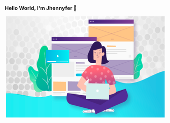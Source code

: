 ### Hello World, I'm Jhennyfer  👋

<img align="right" alt="image" src="https://github.com/JhennyferZarate/JhennyferZarate/blob/e264534ca5354df9357e3515d621999d6b7442a8/ux-ui.png" width="500" height="320" />

<!--
**JhennyferZarate/JhennyferZarate** is a ✨ _special_ ✨ repository because its `README.md` (this file) appears on your GitHub profile.

Here are some ideas to get you started:

- 🔭 I’m currently working on ...
- 🌱 I’m currently learning ...
- 👯 I’m looking to collaborate on ...
- 🤔 I’m looking for help with ...
- 💬 Ask me about ...
- 📫 How to reach me: ...
- 😄 Pronouns: ...
- ⚡ Fun fact: ...
-->
